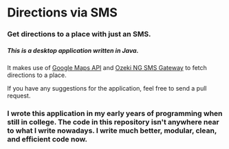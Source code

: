 # Directions via SMS
### Get directions to a place with just an SMS.

##### This is a desktop application written in Java.

It makes use of [Google Maps API](https://developers.google.com/maps/) and [Ozeki NG SMS Gateway](http://www.ozekisms.com/) to fetch directions to a place.

If you have any suggestions for the application, feel free to send a pull request.

### I wrote this application in my early years of programming when still in college. The code in this repository isn't anywhere near to what I write nowadays. I write much better, modular, clean, and efficient code now.
